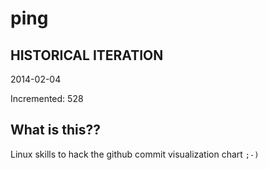 # ping

## HISTORICAL ITERATION
2014-02-04

Incremented: 528

## What is this?? 
Linux skills to hack the github commit visualization chart `;-)`

